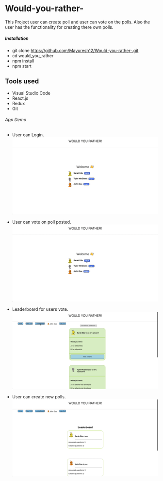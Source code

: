 # Would-you-rather-

This Project user can create poll and user can vote on the polls. Also the user has the functionality for creating there own polls.

##### Installation
- git clone https://github.com/Mayuresh12/Would-you-rather-.git
- cd would_you_rather
- npm install
- npm start

## Tools used
- Visual Studio Code
- React.js
- Redux
- Git

###### App Demo

- User can Login.
![](gifs/Login.gif)

- User can vote on poll posted.
![](gifs/Vote.gif)

- Leaderboard for users vote.
![](gifs/LeaderBoard.gif)

- User can create new polls.
![](gifs/NewPoll.gif)